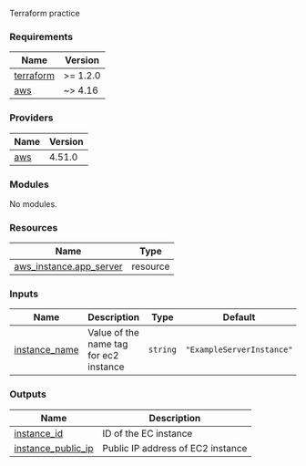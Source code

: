 Terraform practice
<!-- BEGIN_TF_DOCS -->
### Requirements

| Name | Version |
|------|---------|
| <a name="requirement_terraform"></a> [terraform](#requirement\_terraform) | >= 1.2.0 |
| <a name="requirement_aws"></a> [aws](#requirement\_aws) | ~> 4.16 |

### Providers

| Name | Version |
|------|---------|
| <a name="provider_aws"></a> [aws](#provider\_aws) | 4.51.0 |

### Modules

No modules.

### Resources

| Name | Type |
|------|------|
| [aws_instance.app_server](https://registry.terraform.io/providers/hashicorp/aws/latest/docs/resources/instance) | resource |

### Inputs

| Name | Description | Type | Default | Required |
|------|-------------|------|---------|:--------:|
| <a name="input_instance_name"></a> [instance\_name](#input\_instance\_name) | Value of the name tag for ec2 instance | `string` | `"ExampleServerInstance"` | no |

### Outputs

| Name | Description |
|------|-------------|
| <a name="output_instance_id"></a> [instance\_id](#output\_instance\_id) | ID of the EC instance |
| <a name="output_instance_public_ip"></a> [instance\_public\_ip](#output\_instance\_public\_ip) | Public IP address of EC2 instance |
<!-- END_TF_DOCS -->